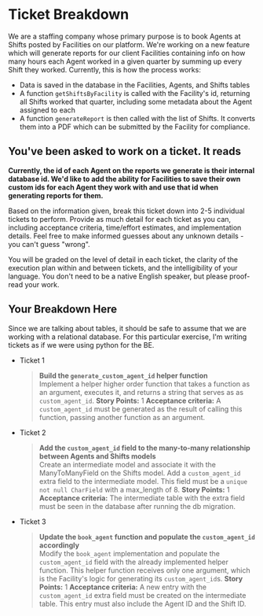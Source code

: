 # Ticket Breakdown

We are a staffing company whose primary purpose is to book Agents at Shifts posted by Facilities on our platform. We're working on a new feature which will generate reports for our client Facilities containing info on how many hours each Agent worked in a given quarter by summing up every Shift they worked. Currently, this is how the process works:

- Data is saved in the database in the Facilities, Agents, and Shifts tables
- A function `getShiftsByFacility` is called with the Facility's id, returning all Shifts worked that quarter, including some metadata about the Agent assigned to each
- A function `generateReport` is then called with the list of Shifts. It converts them into a PDF which can be submitted by the Facility for compliance.

## You've been asked to work on a ticket. It reads

**Currently, the id of each Agent on the reports we generate is their internal database id. We'd like to add the ability for Facilities to save their own custom ids for each Agent they work with and use that id when generating reports for them.**

Based on the information given, break this ticket down into 2-5 individual tickets to perform. Provide as much detail for each ticket as you can, including acceptance criteria, time/effort estimates, and implementation details. Feel free to make informed guesses about any unknown details - you can't guess "wrong".

You will be graded on the level of detail in each ticket, the clarity of the execution plan within and between tickets, and the intelligibility of your language. You don't need to be a native English speaker, but please proof-read your work.

## Your Breakdown Here

Since we are talking about tables, it should be safe to assume that we are working with a relational database. For this particular exercise, I'm writing tickets as if we were using python for the BE.

- Ticket 1

  > **Build the `generate_custom_agent_id` helper function**  
  > Implement a helper higher order function that takes a function as an argument, executes it, and returns a string that serves as as `custom_agent_id`.
  > **Story Points:** 1
  > **Acceptance criteria:**
  > A `custom_agent_id` must be generated as the result of calling this function, passing another function as an argument.

- Ticket 2

  > **Add the `custom_agent_id` field to the many-to-many relationship between Agents and Shifts models**  
  > Create an intermediate model and associate it with the ManyToManyField on the Shifts model.
  > Add a `custom_agent_id` extra field to the intermediate model. This field must be a `unique not null CharField` with a max_length of 8.
  > **Story Points:** 1
  > **Acceptance criteria:**
  > The intermediate table with the extra field must be seen in the database after running the db migration.

- Ticket 3

  > **Update the `book_agent` function and populate the `custom_agent_id` accordingly**  
  > Modify the `book_agent` implementation and populate the `custom_agent_id` field with the already implemented helper function. This helper function receives only one argument, which is the Facility's logic for generating its `custom_agent_id`s.
  > **Story Points:** 1
  > **Acceptance criteria:**
  > A new entry with the `custom_agent_id` extra field must be created on the intermediate table. This entry must also include the Agent ID and the Shift ID.
